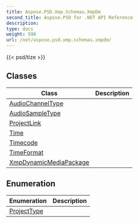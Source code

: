 ```yaml
---
title: Aspose.PSD.Xmp.Schemas.XmpDm
second_title: Aspose.PSD for .NET API Reference
description: 
type: docs
weight: 590
url: /net/aspose.psd.xmp.schemas.xmpdm/
---
```

{{< psd/tize >}}


## Classes

| Class | Description |
| --- | --- |
| [AudioChannelType](./audiochanneltype/) |  |
| [AudioSampleType](./audiosampletype/) |  |
| [ProjectLink](./projectlink/) |  |
| [Time](./time/) |  |
| [Timecode](./timecode/) |  |
| [TimeFormat](./timeformat/) |  |
| [XmpDynamicMediaPackage](./xmpdynamicmediapackage/) |  |
## Enumeration

| Enumeration | Description |
| --- | --- |
| [ProjectType](./projecttype/) |  |


